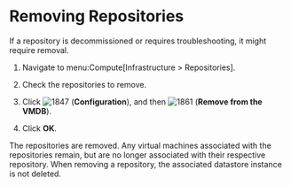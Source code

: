 # Removing Repositories

If a repository is decommissioned or requires troubleshooting, it might
require removal.

1.  Navigate to menu:Compute\[Infrastructure \> Repositories\].

2.  Check the repositories to remove.

3.  Click ![1847](../images/1847.png) (**Configuration**), and then
    ![1861](../images/1861.png) (**Remove from the VMDB**).

4.  Click **OK**.

The repositories are removed. Any virtual machines associated with the
repositories remain, but are no longer associated with their respective
repository. When removing a repository, the associated datastore
instance is not deleted.
